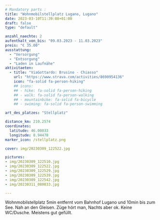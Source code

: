 ```yaml
---
# Mandatory parts :
title: "Wohnmobilstellplatz Lugano, Lugano"
date: 2023-03-10T11:39:08+01:00
draft: false
type: "default"

anzahl_naechte: 2
aufenthalt_von_bis: "09.03.2023 - 11.03.2023"
preis: "€ 35.00"
ausstattung:
  - "Versorgung"
  - "Entsorgung"
  - "Laden in Laufnähe"
aktivitaeten:
  - title: "ViaGottardo: Brusino - Chiasso"
    url: "https://www.strava.com/activities/8690954136"
    icon: "fa-solid fa-person-hiking"
    ## icons:
    ## - hike: fa-solid fa-person-hiking
    ## - walk: fa-solid fa-person-walking
    ## - mountainbike: fa-solid fa-bicycle
    ## - swiming: fa-solid fa-person-swimming

art_des_platzes: "Stellplatz"

distance_km: 210.2574
coordinates:
  latitude: 46.00033
  longitude: 8.94478
marker_icon: /stellplatz.png

cover: img/20230309_122522.jpg

pictures: 
- img/20230309_122510.jpg
- img/20230309_122522.jpg
- img/20230309_122529.jpg
- img/20230309_122539.jpg
- img/20230309_122542.jpg
- img/20230311_080033.jpg

---
```

Wohnmobilstellplatz 5min entfernt vom Bahnhof Lugano und 10min bis zum See. Nah an den Gleisen. Züge hört man, Nachts aber ok. Keine WC/Dusche. Meistens gut gefüllt.